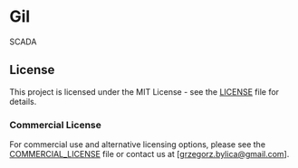 # Gil
SCADA


## License

This project is licensed under the MIT License - see the [LICENSE](https://github.com/zaleszczotek/Gil/blob/main/LICENSE) file for details.

### Commercial License

For commercial use and alternative licensing options, please see the [COMMERCIAL_LICENSE](https://github.com/zaleszczotek/Gil/blob/main/COMMERCIAL_LICENSE.txt) file or contact us at [grzegorz.bylica@gmail.com].


